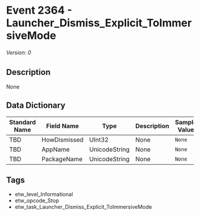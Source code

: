 # Event 2364 - Launcher_Dismiss_Explicit_ToImmersiveMode
###### Version: 0

## Description
None

## Data Dictionary
|Standard Name|Field Name|Type|Description|Sample Value|
|---|---|---|---|---|
|TBD|HowDismissed|UInt32|None|`None`|
|TBD|AppName|UnicodeString|None|`None`|
|TBD|PackageName|UnicodeString|None|`None`|

## Tags
* etw_level_Informational
* etw_opcode_Stop
* etw_task_Launcher_Dismiss_Explicit_ToImmersiveMode
